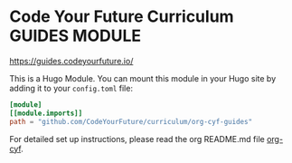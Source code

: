# Code Your Future Curriculum GUIDES MODULE

https://guides.codeyourfuture.io/

This is a Hugo Module. You can mount this module in your Hugo site by adding it to your `config.toml` file:

```toml
[module]
[[module.imports]]
path = "github.com/CodeYourFuture/curriculum/org-cyf-guides"
```

For detailed set up instructions, please read the org README.md file [org-cyf](./org-cyf/README.md).